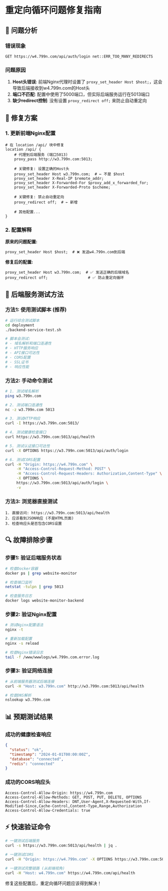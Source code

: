 # 重定向循环问题修复指南

## 🚨 问题分析

### 错误现象
```
GET https://w4.799n.com/api/auth/login net::ERR_TOO_MANY_REDIRECTS
```

### 问题原因
1. **Host头错误**: 前端Nginx代理时设置了 `proxy_set_header Host $host;`，这会导致后端接收到w4.799n.com的Host头
2. **端口不匹配**: 配置中使用了5000端口，但实际后端服务运行在5013端口
3. **缺少redirect控制**: 没有设置 `proxy_redirect off;` 来防止自动重定向

## 🔧 修复方案

### 1. 更新前端Nginx配置

```nginx
# 在 location /api/ 块中修复
location /api/ {
    # 代理到后端服务 (端口5013)
    proxy_pass http://w3.799n.com:5013;
    
    # 关键修复: 设置正确的Host头
    proxy_set_header Host w3.799n.com;  # ← 不是 $host
    proxy_set_header X-Real-IP $remote_addr;
    proxy_set_header X-Forwarded-For $proxy_add_x_forwarded_for;
    proxy_set_header X-Forwarded-Proto $scheme;
    
    # 关键修复: 禁止自动重定向
    proxy_redirect off;  # ← 新增
    
    # 其他配置...
}
```

### 2. 配置解释

**原来的问题配置:**
```nginx
proxy_set_header Host $host;  # ❌ 发送w4.799n.com到后端
```

**修复后的配置:**
```nginx
proxy_set_header Host w3.799n.com;  # ✅ 发送正确的后端域名
proxy_redirect off;                  # ✅ 防止重定向循环
```

## 🧪 后端服务测试方法

### 方法1: 使用测试脚本 (推荐)
```bash
# 运行综合测试脚本
cd deployment
./backend-service-test.sh

# 脚本会测试:
# - 域名解析和端口连通性
# - HTTP服务响应
# - API接口可达性
# - CORS配置
# - SSL证书
# - 响应性能
```

### 方法2: 手动命令测试
```bash
# 1. 测试域名解析
ping w3.799n.com

# 2. 测试端口连通性
nc -z w3.799n.com 5013

# 3. 测试HTTP响应
curl -I https://w3.799n.com:5013/

# 4. 测试健康检查接口
curl https://w3.799n.com:5013/api/health

# 5. 测试认证接口可达性
curl -X OPTIONS https://w3.799n.com:5013/api/auth/login

# 6. 测试CORS配置
curl -H "Origin: https://w4.799n.com" \
     -H "Access-Control-Request-Method: POST" \
     -H "Access-Control-Request-Headers: Authorization,Content-Type" \
     -X OPTIONS \
     https://w3.799n.com:5013/api/auth/login \
     -v
```

### 方法3: 浏览器直接测试
```
1. 直接访问: https://w3.799n.com:5013/api/health
2. 应该看到JSON响应 (不是HTML页面)
3. 检查响应头是否包含CORS设置
```

## 🔍 故障排除步骤

### 步骤1: 验证后端服务状态
```bash
# 检查Docker容器
docker ps | grep website-monitor

# 检查端口监听
netstat -tulpn | grep 5013

# 检查服务日志
docker logs website-monitor-backend
```

### 步骤2: 验证Nginx配置
```bash
# 测试Nginx配置语法
nginx -t

# 重新加载配置
nginx -s reload

# 检查Nginx错误日志
tail -f /www/wwwlogs/w4.799n.com.error.log
```

### 步骤3: 验证网络连接
```bash
# 从前端服务器测试后端连接
curl -H "Host: w3.799n.com" http://w3.799n.com:5013/api/health

# 检查DNS解析
nslookup w3.799n.com
```

## 📊 预期测试结果

### 成功的健康检查响应
```json
{
  "status": "ok",
  "timestamp": "2024-01-01T00:00:00Z",
  "database": "connected",
  "redis": "connected"
}
```

### 成功的CORS响应头
```
Access-Control-Allow-Origin: https://w4.799n.com
Access-Control-Allow-Methods: GET, POST, PUT, DELETE, OPTIONS
Access-Control-Allow-Headers: DNT,User-Agent,X-Requested-With,If-Modified-Since,Cache-Control,Content-Type,Range,Authorization
Access-Control-Allow-Credentials: true
```

## ⚡ 快速验证命令

```bash
# 一键测试后端服务
curl -s https://w3.799n.com:5013/api/health | jq .

# 一键测试CORS
curl -H "Origin: https://w4.799n.com" -X OPTIONS https://w3.799n.com:5013/api/auth/login -v 2>&1 | grep "Access-Control"

# 一键测试完整链路 (从前端视角)
curl -H "Host: w4.799n.com" https://w4.799n.com/api/health
```

修复这些配置后，重定向循环问题应该得到解决！